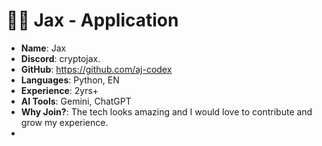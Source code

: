 

#  🧑‍💻 Jax - Application

- **Name**: Jax 
- **Discord**: cryptojax.
- **GitHub**: https://github.com/aj-codex 
- **Languages**: Python, EN
- **Experience**: 2yrs+
- **AI Tools**: Gemini, ChatGPT
- **Why Join?**: The tech looks amazing and I would love to contribute and grow my experience.
- 
